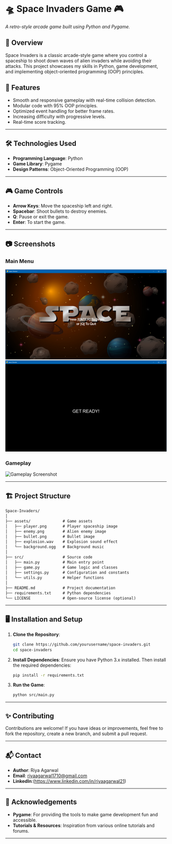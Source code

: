
# 🛸 Space Invaders Game 🎮  
_A retro-style arcade game built using Python and Pygame._

## 📖 Overview
Space Invaders is a classic arcade-style game where you control a spaceship to shoot down waves of alien invaders while avoiding their attacks. This project showcases my skills in Python, game development, and implementing object-oriented programming (OOP) principles.  

## 🚀 Features
- Smooth and responsive gameplay with real-time collision detection.
- Modular code with 95% OOP principles.
- Optimized event handling for better frame rates.
- Increasing difficulty with progressive levels.
- Real-time score tracking.

---

## 🛠️ Technologies Used
- **Programming Language**: Python
- **Game Library**: Pygame
- **Design Patterns**: Object-Oriented Programming (OOP)

---

## 🎮 Game Controls
- **Arrow Keys**: Move the spaceship left and right.
- **Spacebar**: Shoot bullets to destroy enemies.
- **Q**: Pause or exit the game.
- **Enter**: To start the game.

---

## 📷 Screenshots  
### Main Menu  
![Main Menu Screenshot](Screenshots/Screenshot%20(27).png)  
![Main Menu Screenshot](Screenshots/Screenshot%20(32).png)  

### Gameplay  
![Gameplay Screenshot](assets/gameplay.png)  

---

## 🏗️ Project Structure
```
Space-Invaders/
│
├── assets/              # Game assets
│   ├── player.png       # Player spaceship image
│   ├── enemy.png        # Alien enemy image
│   ├── bullet.png       # Bullet image
│   ├── explosion.wav    # Explosion sound effect
│   └── background.ogg   # Background music
│
├── src/                 # Source code
│   ├── main.py          # Main entry point
│   ├── game.py          # Game logic and classes
│   ├── settings.py      # Configuration and constants
│   └── utils.py         # Helper functions
│
├── README.md            # Project documentation
├── requirements.txt     # Python dependencies
└── LICENSE              # Open-source license (optional)
```

---

## 🖥️ Installation and Setup
1. **Clone the Repository**:
   ```bash
   git clone https://github.com/yourusername/space-invaders.git
   cd space-invaders
   ```

2. **Install Dependencies**:
   Ensure you have Python 3.x installed. Then install the required dependencies:
   ```bash
   pip install -r requirements.txt
   ```

3. **Run the Game**:
   ```bash
   python src/main.py
   ```

---

## ✨ Contributing
Contributions are welcome! If you have ideas or improvements, feel free to fork the repository, create a new branch, and submit a pull request.

---

## 📬 Contact
- **Author**: Riya Agarwal  
- **Email**:  riyaagarwal1710@gmail.com  
- **LinkedIn**:(https://www.linkedin.com/in/riyaagarwal21)

---

## 🌟 Acknowledgements
- **Pygame**: For providing the tools to make game development fun and accessible.  
- **Tutorials & Resources**: Inspiration from various online tutorials and forums.

---


